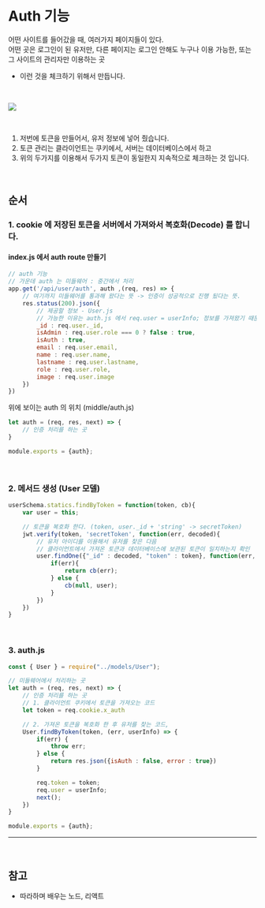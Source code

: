# Auth 기능
어떤 사이트를 들어갔을 때, 여러가지 페이지들이 있다. <br>
어떤 곳은 로그인이 된 유저만, 다른 페이지는 로그인 안해도 누구나 이용 가능한, 또는 그 사이트의 관리자만 이용하는 곳
- 이런 것을 체크하기 위해서 만듭니다.

<br>

![](https://velog.velcdn.com/images/hoho_0815/post/43b57203-0d34-41e7-b479-57875df59e09/image.png)

<br>

1. 저번에 토큰을 만들어서, 유저 정보에 넣어 줬습니다.
2. 토큰 관리는 클라이언트는 쿠키에서, 서버는 데이터베이스에서 하고
3. 위의 두가지를 이용해서 두가지 토큰이 동일한지 지속적으로 체크하는 것 입니다.

<br>

## 순서
### 1. cookie 에 저장된 토큰을 서버에서 가져와서 복호화(Decode) 를 합니다.
#### index.js 에서 auth route 만들기

```js
// auth 기능
// 가운데 auth 는 미들웨어 : 중간에서 처리
app.get('/api/user/auth', auth ,(req, res) => {
    // 여기까지 미들웨어를 통과해 왔다는 뜻 -> 인증이 성공적으로 진행 됬다는 뜻.
    res.status(200).json({
        // 제공할 정보 - User.js
        // 가능한 이유는 auth.js 에서 req.user = userInfo; 정보를 가져왔기 때문에
        _id : req.user._id, 
        isAdmin : req.user.role === 0 ? false : true,
        isAuth : true,
        email : req.user.email,
        name : req.user.name,
        lastname : req.user.lastname,
        role : req.user.role,
        image : req.user.image
    })
})
```

위에 보이는 auth 의 위치 (middle/auth.js)
```js
let auth = (req, res, next) => {
    // 인증 처리를 하는 곳
}

module.exports = {auth};
```

<br>

### 2. 메서드 생성 (User 모델)

```js
userSchema.statics.findByToken = function(token, cb){
    var user = this;

    // 토큰을 복호화 한다. (token, user._id + 'string' -> secretToken)
    jwt.verify(token, 'secretToken', function(err, decoded){
        // 유저 아이디를 이용해서 유저를 찾은 다음
        // 클라이언트에서 가져온 토큰과 데이터베이스에 보관된 토큰이 일치하는지 확인
        user.findOne({"_id" : decoded, "token" : token}, function(err, user){
            if(err){
                return cb(err);
            } else {
                cb(null, user);
            }
        })
    })
}
```

<br>

### 3. auth.js 
```js
const { User } = require("../models/User");

// 미들웨어에서 처리하는 곳
let auth = (req, res, next) => {
    // 인증 처리를 하는 곳
    // 1. 클라이언트 쿠키에서 토큰을 가져오는 코드
    let token = req.cookie.x_auth 

    // 2. 가져온 토큰을 복호화 한 후 유저를 찾는 코드,
    User.findByToken(token, (err, userInfo) => {
        if(err) {
            throw err;
        } else {
            return res.json({isAuth : false, error : true})
        }

        req.token = token;
        req.user = userInfo;
        next();
    })
}

module.exports = {auth};
```

***
<br>

## 참고
- 따라하며 배우는 노드, 리액트